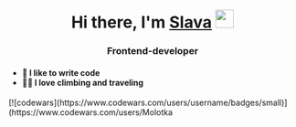 <h1 align="center">Hi there, I'm <a href="https:me/molotka" target="_blank">Slava</a> 
<img src="https://github.com/blackcater/blackcater/raw/main/images/Hi.gif" height="32"/></h1>
<h3 align="center">Frontend-developer</h3>
<h4>
<ul>
<li>💪 I like to write code</li>
<li>🏃🏻 I love climbing and traveling</li>
</ul>
</h4>
[![codewars](https://www.codewars.com/users/username/badges/small)](https://www.codewars.com/users/Molotka 
